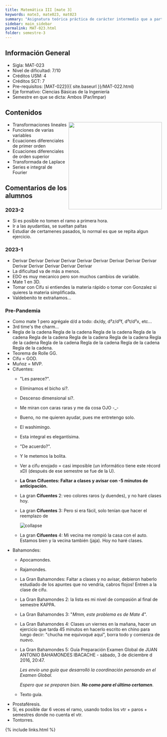 ```yaml
---
title: Matemática III [mate 3]
keywords: mate3, mate023, mat023
summary: "Asignatura teórica práctica de carácter intermedio que a partir de una introducción a las transformaciones lineales, entrega los conceptos fundamentales del cálculo diferencial en varias variables, ecuaciones diferenciales ordinarias, series y transformadas de Fourier. La tercera es la vencida ahahahaha aaah aha AAAAAAAAAAAAAAAAAA :'D"
sidebar: main_sidebar
permalink: MAT-023.html
folder: semestre-3
---
```


## Información General

- Sigla: MAT-023
- Nivel de dificultad: 7/10
- Créditos USM: 4
- Créditos SCT: 7
- Pre-requisitos: [MAT-022]({{ site.baseurl }}/MAT-022.html)
- Eje formativo: Ciencias Básicas de la Ingeniería
- Semestre en que se dicta: Ambos (Par/Impar)

## Contenidos

<img align= "right" width= "300" height= "280" src= "images/semestre-3/mate3-meme1.jpg">

- Transformaciones lineales
- Funciones de varias variables
- Ecuaciones diferenciales de primer orden
- Ecuaciones diferenciales de orden superior
- Transformada de Laplace
- Series e integral de Fourier

## Comentarios de los alumnos

### 2023-2

- Si es posible no tomen el ramo a primera hora.
- Ir a las ayudantias, se sueltan paltas
- Estudiar de certamenes pasados, lo normal es que se repita algun ejercicio.

### 2023-1

- Derivar Derivar Derivar Derivar Derivar Derivar Derivar Derivar Derivar Derivar Derivar Derivar Derivar Derivar
- La dificultad va de más a menos.
- EDO es muy mecanico pero son muchos cambios de variable.
- Mate 1 en 3D.
- Tomar con Cifu si entiendes la materia rápido o tomar con Gonzalez si quieres la materia simplificada.
- Valdebenito te extrañamos...

### Pre-Pandemia

- Como mate 1 pero agrégale d/d a todo: dx/dy, d²z/d²f, d²t/d²x, etc...
- 3rd time's the charm...
- Regla de la cadena Regla de la cadena Regla de la cadena Regla de la cadena Regla de la cadena Regla de la cadena Regla de la cadena Regla de la cadena Regla de la cadena Regla de la cadena Regla de la cadena Regla de la cadena.
- Teorema de Rolle GG.
- Cifu = GOD.
- Muñoz = MVP.
- Cifuentes:
  - "Les parece?".
  - Eliminamos el bicho si?.
  - Descenso dimensional si?.
  - Me miran con caras raras y me da cosa OJO -_-
  - Bueno, no me quieren ayudar, pues me entretengo solo.
  - El washimingo.
  - Esta integral es elegantísima.
  - "De acuerdo?".
  - Y le metemos la bolita.
  - Ver a cifu enojado = casi imposible (un informático tiene este récord xD) (después de ese semestre se fue de la U).
  - **La Gran Cifuentes: Faltar a clases y avisar con -5 minutos de anticipación.**
  - La gran **Cifuentes** 2: veo colores raros (y duendes), y no haré clases hoy.
  - La gran **Cifuentes** 3: Pero si era fácil, solo tenían que hacer el reemplazo de

    <div class='text-center mb-3'>
        <img src="images/semestre-3/mate3-meme2.jpg" alt="collapse" height="auto">
    </div>

  - La gran **Cifuentes** 4: Mi vecina me rompió la casa con el auto. Estamos bien y la vecina también (jaja). Hoy no haré clases.
- Bahamondes:
  - Apocamondes.
  - Rajamondes.
  - La Gran Bahamondes: Faltar a clases y no avisar, debieron haberlo estudiado de los apuntes que no vendría, cabros flojos! Entren a la clase de cifu.
  - La Gran Bahamondes 2: la lista es mi nivel de compasión al final de semestre KAPPA.
  - La Gran Bahamondes 3: "*Mmm, este problema es de Mate 4*".
  - La Gran Bahamondes 4: Clases un viernes en la mañana, hacer un ejercicio que tarda 45 minutos en hacerlo escrito en chino para luego decir: "chucha me equivoqué aquí", borra todo y comienza de nuevo.
  - La Gran Bahamondes 5: Guía Preparación Examen Global de JUAN ANTONIO BAHAMONDES IBACACHE - sábado, 3 de diciembre d 2016, 20:47.

    *Les envío una guía que desarrolló la coordinación pensando en el Examen Global.*

    *Espero que se preparen bien. **No como para el último certamen***.
  - Texto guía.
- Prostaféresis.
- Sí, es posible dar 6 veces el ramo, usando todos los vtr + paros + semestres donde no cuenta el vtr.
- Tontorres.

{% include links.html %}
